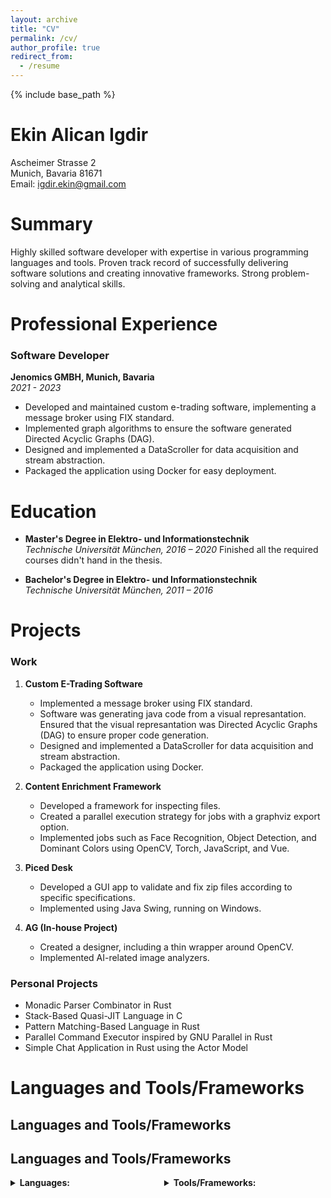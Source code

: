 ```yaml
---
layout: archive
title: "CV"
permalink: /cv/
author_profile: true
redirect_from:
  - /resume
---
```


{% include base_path %}


Ekin Alican Igdir
======
Ascheimer Strasse 2  
Munich, Bavaria 81671  
Email: igdir.ekin@gmail.com  


Summary
======
Highly skilled software developer with expertise in various programming languages and tools. Proven track record of successfully delivering software solutions and creating innovative frameworks. Strong problem-solving and analytical skills.

Professional Experience
======
### Software Developer  
**Jenomics GMBH, Munich, Bavaria**  
*2021 - 2023*

- Developed and maintained custom e-trading software, implementing a message broker using FIX standard.
- Implemented graph algorithms to ensure the software generated Directed Acyclic Graphs (DAG).
- Designed and implemented a DataScroller for data acquisition and stream abstraction.
- Packaged the application using Docker for easy deployment.

Education
======
- **Master's Degree in Elektro- und Informationstechnik**  
  *Technische Universität München, 2016 – 2020*
   Finished all the required courses didn't hand in the thesis.

- **Bachelor's Degree in Elektro- und Informationstechnik**  
  *Technische Universität München, 2011 – 2016*

Projects
======

### Work
1. **Custom E-Trading Software**
   - Implemented a message broker using FIX standard.
   - Software was generating java code from a visual represantation. Ensured that the visual represantation was Directed Acyclic Graphs (DAG) to ensure proper code generation.
   - Designed and implemented a DataScroller for data acquisition and stream abstraction.
   - Packaged the application using Docker.

2. **Content Enrichment Framework**
   - Developed a framework for inspecting files.
   - Created a parallel execution strategy for jobs with a graphviz export option.
   - Implemented jobs such as Face Recognition, Object Detection, and Dominant Colors using OpenCV, Torch, JavaScript, and Vue.

3. **Piced Desk**
   - Developed a GUI app to validate and fix zip files according to specific specifications.
   - Implemented using Java Swing, running on Windows.

4. **AG (In-house Project)**
   - Created a designer, including a thin wrapper around OpenCV.
   - Implemented AI-related image analyzers.

### Personal Projects
- Monadic Parser Combinator in Rust
- Stack-Based Quasi-JIT Language in C
- Pattern Matching-Based Language in Rust
- Parallel Command Executor inspired by GNU Parallel in Rust
- Simple Chat Application in Rust using the Actor Model

Languages and Tools/Frameworks
======
## Languages and Tools/Frameworks

## Languages and Tools/Frameworks

<details style="display:inline-block; width: 48%;">
  <summary><strong>Languages:</strong></summary>
  <ul>
    <li>Java</li>
    <li>C</li>
    <li>Rust</li>
    <li>Bash</li>
    <li>Latex</li>
    <li>Julia</li>
    <li>Python</li>
    <li>AWK</li>
    <li>MATLAB</li>
    <li>JavaScript</li>
  </ul>
</details>

<details style="display:inline-block; width: 48%;">
  <summary><strong>Tools/Frameworks:</strong></summary>
  <ul>
    <li>QuickFIX</li>
    <li>OpenCV</li>
    <li>TensorFlow</li>
    <li>PyTorch</li>
    <li>Apache Tika</li>
    <li>Valgrind</li>
    <li>Docker</li>
    <li>GDB</li>
    <li>Git</li>
    <li>Make</li>
    <li>CMake</li>
    <li>Microsoft Office</li>
    <li>Gnuplot</li>
    <li>GNU Radio</li>
    <li>Graphviz</li>
    <li>Vue</li>
  </ul>
</details>
